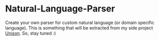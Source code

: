 # Natural-Language-Parser
Create your own parser for custom natural language (or domain specific language). This is something that will be extracted from my side project [Unison](https://guseyn.com/stuff/projects?v=1.0.230). So, stay tuned :)
